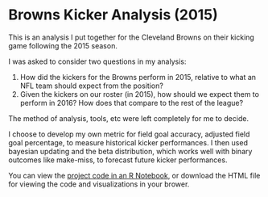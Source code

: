 # Browns Kicker Analysis (2015)

This is an analysis I put together for the Cleveland Browns on their kicking game following the 2015 season.

I was asked to consider two questions in my analysis:
1) How did the kickers for the Browns perform in 2015, relative to what an NFL team should expect from the position?
2) Given the kickers on our roster (in 2015), how should we expect them to perform in 2016? How does that compare to the rest of the league?

The method of analysis, tools, etc were left completely for me to decide. 

I choose to develop my own metric for field goal accuracy, adjusted field goal percentage, to measure historical kicker performances. I then used bayesian updating and the beta distribution, which works well with binary outcomes like make-miss, to forecast future kicker performances.

You can view the [project code in an R Notebook](https://github.com/colekev/brown_kicker_analysis/blob/master/browns_kicker_analysis.Rmd), or download the HTML file for viewing the code and visualizations in your brower.
